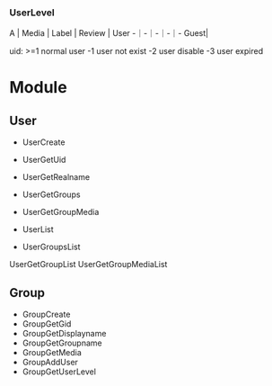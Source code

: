 ### UserLevel

A | Media | Label | Review | User
-｜-｜-｜-｜-
Guest|



uid:
    >=1 normal user
    -1 user not exist
    -2 user disable
    -3 user expired


# Module
## User
* UserCreate
* UserGetUid
* UserGetRealname
* UserGetGroups
* UserGetGroupMedia






* UserList
* UserGroupsList

UserGetGroupList
UserGetGroupMediaList




## Group
* GroupCreate
* GroupGetGid
* GroupGetDisplayname
* GroupGetGroupname
* GroupGetMedia
* GroupAddUser
* GroupGetUserLevel